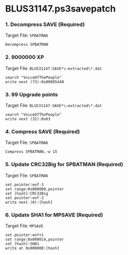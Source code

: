 # BLUS31147.ps3savepatch

### 1. Decompress SAVE (Required)

Target File: `SPBATMAN`

```
Decompress SPBATMAN
```

### 2. 9000000 XP

Target File: `BLUS31147-SAVE*\~extracted\*.dat`

```
search "VoiceOfThePeople"
write next (73):0x00895440
```

### 3. 99 Upgrade points

Target File: `BLUS31147-SAVE*\~extracted\*.dat`

```
search "VoiceOfThePeople"
write next (32):0x63
```

### 4. Compress SAVE (Required)

Target File: `SPBATMAN`

```
Compress SPBATMAN,-w 15
```

### 5. Update CRC32Big for SPBATMAN (Required)

Target File: `SPBATMAN`

```
set pointer:eof-3
set range:0x000000,pointer
set [hash]:CRC32Big
set pointer:eof-3
write next (0):[hash]
```

### 6. Update SHA1 for MPSAVE (Required)

Target File: `MPSAVE`

```
set pointer:eof+1
set range:0x000014,pointer
set [hash]:SHA1
write at 0x000000:[hash]
```

